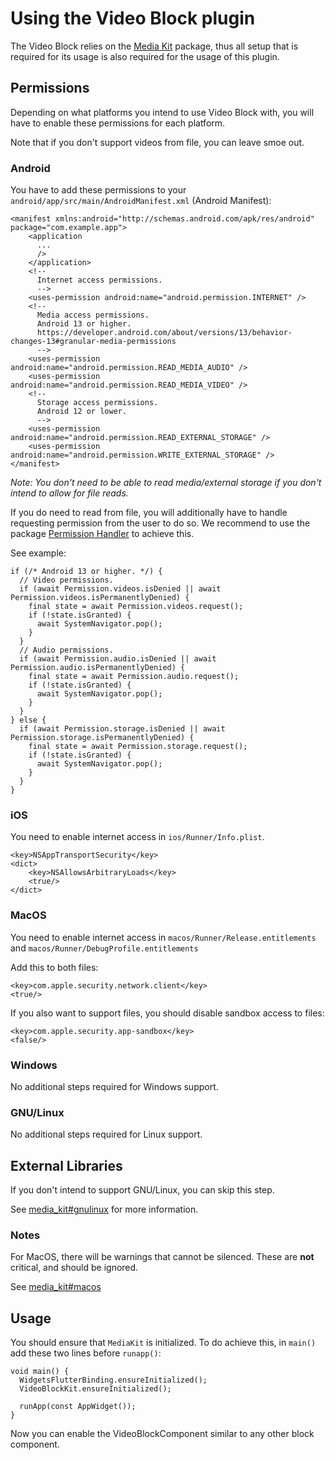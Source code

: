 # Using the Video Block plugin

The Video Block relies on the [Media Kit]() package, thus all setup that is required for its usage is also required for the usage of this plugin.

## Permissions

Depending on what platforms you intend to use Video Block with, you will have to enable these permissions for each platform.

Note that if you don't support videos from file, you can leave smoe out.

### Android

You have to add these permissions to your `android/app/src/main/AndroidManifest.xml` (Android Manifest):

```
<manifest xmlns:android="http://schemas.android.com/apk/res/android" package="com.example.app">
    <application
      ...
      />
    </application>
    <!--
      Internet access permissions.
      -->
    <uses-permission android:name="android.permission.INTERNET" />
    <!--
      Media access permissions.
      Android 13 or higher.
      https://developer.android.com/about/versions/13/behavior-changes-13#granular-media-permissions
      -->
    <uses-permission android:name="android.permission.READ_MEDIA_AUDIO" />
    <uses-permission android:name="android.permission.READ_MEDIA_VIDEO" />
    <!--
      Storage access permissions.
      Android 12 or lower.
      -->
    <uses-permission android:name="android.permission.READ_EXTERNAL_STORAGE" />
    <uses-permission android:name="android.permission.WRITE_EXTERNAL_STORAGE" />
</manifest>
```

_Note: You don't need to be able to read media/external storage if you don't intend to allow for file reads._

If you do need to read from file, you will additionally have to handle requesting permission from the user to do so. We recommend to use the package [Permission Handler]() to achieve this.

See example:

```
if (/* Android 13 or higher. */) {
  // Video permissions.
  if (await Permission.videos.isDenied || await Permission.videos.isPermanentlyDenied) {
    final state = await Permission.videos.request();
    if (!state.isGranted) {
      await SystemNavigator.pop();
    }
  }
  // Audio permissions.
  if (await Permission.audio.isDenied || await Permission.audio.isPermanentlyDenied) {
    final state = await Permission.audio.request();
    if (!state.isGranted) {
      await SystemNavigator.pop();
    }
  }
} else {
  if (await Permission.storage.isDenied || await Permission.storage.isPermanentlyDenied) {
    final state = await Permission.storage.request();
    if (!state.isGranted) {
      await SystemNavigator.pop();
    }
  }
}
```

### iOS

You need to enable internet access in `ios/Runner/Info.plist`.

```
<key>NSAppTransportSecurity</key>
<dict>
    <key>NSAllowsArbitraryLoads</key>
    <true/>
</dict>
```

### MacOS

You need to enable internet access in `macos/Runner/Release.entitlements` and `macos/Runner/DebugProfile.entitlements`

Add this to both files:

```
<key>com.apple.security.network.client</key>
<true/>
```

If you also want to support files, you should disable sandbox access to files:

```
<key>com.apple.security.app-sandbox</key>
<false/>
```

### Windows

No additional steps required for Windows support.

### GNU/Linux

No additional steps required for Linux support.

## External Libraries

If you don't intend to support GNU/Linux, you can skip this step.

See [media_kit#gnulinux](https://pub.dev/packages/media_kit#gnulinux) for more information.

### Notes

For MacOS, there will be warnings that cannot be silenced. These are **not** critical, and should be ignored.

See [media_kit#macos](https://pub.dev/packages/media_kit#macos)

## Usage

You should ensure that `MediaKit` is initialized. To do achieve this, in `main()` add these two lines before `runapp()`:

```
void main() {
  WidgetsFlutterBinding.ensureInitialized();
  VideoBlockKit.ensureInitialized();

  runApp(const AppWidget());
}
```

Now you can enable the VideoBlockComponent similar to any other block component.
